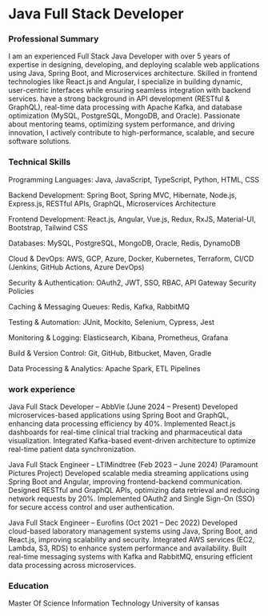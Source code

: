# Java Full Stack Developer

### Professional Summary

I am an experienced Full Stack Java Developer with over 5 years of expertise in designing, developing, and deploying scalable web applications using Java, Spring Boot, and Microservices architecture. Skilled in frontend technologies like React.js and Angular, I specialize in building dynamic, user-centric interfaces while ensuring seamless integration with backend services. have a strong background in API development (RESTful & GraphQL), real-time data processing with Apache Kafka, and database optimization (MySQL, PostgreSQL, MongoDB, and Oracle). Passionate about mentoring teams, optimizing system performance, and driving innovation, I actively contribute to high-performance, scalable, and secure software solutions.

### Technical Skills

Programming Languages: Java, JavaScript, TypeScript, Python, HTML, CSS

Backend Development: Spring Boot, Spring MVC, Hibernate, Node.js, Express.js, RESTful APIs, GraphQL, Microservices Architecture

Frontend Development: React.js, Angular, Vue.js, Redux, RxJS, Material-UI, Bootstrap, Tailwind CSS

Databases: MySQL, PostgreSQL, MongoDB, Oracle, Redis, DynamoDB

Cloud & DevOps: AWS, GCP, Azure, Docker, Kubernetes, Terraform, CI/CD (Jenkins, GitHub Actions, Azure DevOps)

Security & Authentication: OAuth2, JWT, SSO, RBAC, API Gateway Security Policies

Caching & Messaging Queues: Redis, Kafka, RabbitMQ

Testing & Automation: JUnit, Mockito, Selenium, Cypress, Jest

Monitoring & Logging: Elasticsearch, Kibana, Prometheus, Grafana

Build & Version Control: Git, GitHub, Bitbucket, Maven, Gradle

Data Processing & Analytics: Apache Spark, ETL Pipelines

 
### work experience

Java Full Stack Developer – AbbVie (June 2024 – Present)
Developed microservices-based applications using Spring Boot and GraphQL, enhancing data processing efficiency by 40%.
Implemented React.js dashboards for real-time clinical trial tracking and pharmaceutical data visualization.
Integrated Kafka-based event-driven architecture to optimize real-time patient data synchronization.

Java Full Stack Engineer – LTIMindtree (Feb 2023 – June 2024) (Paramount Pictures Project)
Developed scalable media streaming applications using Spring Boot and Angular, improving frontend-backend communication.
Designed RESTful and GraphQL APIs, optimizing data retrieval and reducing network requests by 20%.
Implemented OAuth2 and Single Sign-On (SSO) for secure access control and user authentication.

Java Full Stack Engineer – Eurofins (Oct 2021 – Dec 2022)
Developed cloud-based laboratory management systems using Java, Spring Boot, and React.js, improving scalability and security.
Integrated AWS services (EC2, Lambda, S3, RDS) to enhance system performance and availability.
Built real-time messaging systems with Kafka and RabbitMQ, ensuring efficient data processing across microservices.

 ### Education
 
Master Of Science Information Technology      University of kansas
